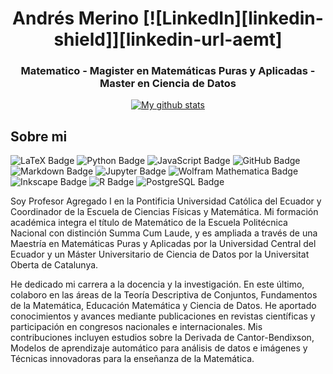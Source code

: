 <h1 align="center">Andrés Merino [![LinkedIn][linkedin-shield]][linkedin-url-aemt]</h1>
<h3 align="center">Matematico - Magister en Matemáticas Puras y Aplicadas - Master en Ciencia de Datos</h3>

<div align='center'>
  
[![My github stats](https://github-readme-stats.vercel.app/api?username=andres-merino)](https://github.com/andres-merino/)

</div>  

## Sobre mi

![LaTeX Badge](https://img.shields.io/badge/LaTeX-008080?logo=latex&logoColor=fff&style=for-the-badge)
![Python Badge](https://img.shields.io/badge/Python-3776AB?logo=python&logoColor=fff&style=for-the-badge) 
![JavaScript Badge](https://img.shields.io/badge/JavaScript-F7DF1E?logo=javascript&logoColor=000&style=for-the-badge)
![GitHub Badge](https://img.shields.io/badge/GitHub-181717?logo=github&logoColor=fff&style=for-the-badge)
![Markdown Badge](https://img.shields.io/badge/Markdown-000?logo=markdown&logoColor=fff&style=for-the-badge)
![Jupyter Badge](https://img.shields.io/badge/Jupyter-F37626?logo=jupyter&logoColor=fff&style=for-the-badge)
![Wolfram Mathematica Badge](https://img.shields.io/badge/Wolfram%20Mathematica-D10?logo=wolframmathematica&logoColor=fff&style=for-the-badge)
![Inkscape Badge](https://img.shields.io/badge/Inkscape-000?logo=inkscape&logoColor=fff&style=for-the-badge)
![R Badge](https://img.shields.io/badge/R-276DC3?logo=r&logoColor=fff&style=for-the-badge)
![PostgreSQL Badge](https://img.shields.io/badge/PostgreSQL-4169E1?logo=postgresql&logoColor=fff&style=for-the-badge)


Soy Profesor Agregado I en la Pontificia Universidad Católica del Ecuador y Coordinador de la Escuela de Ciencias Físicas y Matemática. Mi formación académica integra el título de Matemático de la Escuela Politécnica Nacional con distinción Summa Cum Laude, y es ampliada a través de una Maestría en Matemáticas Puras y Aplicadas por la Universidad Central del Ecuador y un Máster Universitario de Ciencia de Datos por la Universitat Oberta de Catalunya.

He dedicado mi carrera a la docencia y la investigación. En este último, colaboro en las áreas de la Teoría Descriptiva de Conjuntos, Fundamentos de la Matemática, Educación Matemática y Ciencia de Datos. He aportado conocimientos y avances mediante publicaciones en revistas científicas y participación en congresos nacionales e internacionales. Mis contribuciones incluyen estudios sobre la Derivada de Cantor-Bendixson, Modelos de aprendizaje automático para análisis de datos e imágenes y Técnicas innovadoras para la enseñanza de la Matemática.


[linkedin-shield]: https://img.shields.io/badge/linkedin-%230077B5.svg?style=for-the-badge&logo=linkedin&logoColor=white
[linkedin-url-aemt]: https://www.linkedin.com/in/andrés-merino-010a9b12b/
